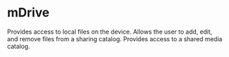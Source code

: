 # mDrive
Provides access to local files on the device. Allows the user to add, edit, and remove files from a sharing catalog. Provides access to a shared media catalog.
